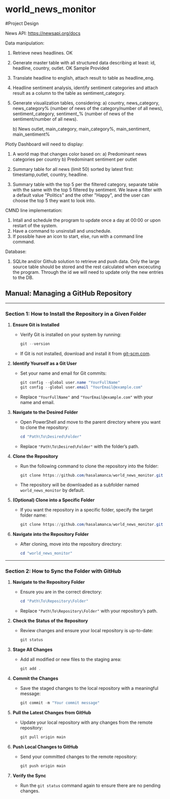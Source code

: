 # world_news_monitor

#Project Design

News API: https://newsapi.org/docs

Data manipulation:

1) Retrieve news headlines. OK 

2) Generate master table with all structured data describing at least: id, headline, country, outlet. OK Sample Provided

3) Translate headline to english, attach result to table as headline_eng.

4) Headline sentiment analysis, identify sentiment categories and attach result as a column to the table as sentiment_category.

5) Generate visualization tables, considering:
    a) country, news_category, news_category% (number of news of the category/number of all news), sentiment_category, sentiment_% (number of news of the sentiment/number of all news).

    b) News outlet, main_category, main_category%, main_sentiment, main_sentiment%

Plotly Dashboard will need to display:
1) A world map that changes color based on: 
    a) Predominant news categories per country
    b) Predominant sentiment per outlet

2) Summary table for all news (limit 50) sorted by latest first: timestamp,outlet, country, headline.

3) Summary table with the top 5 per the filtered category, separate table with the same with the top 5 filtered by sentiment. We leave a filter with a default value "Politics" and the other "Happy", and the user can choose the top 5 they want to look into.

CMND line implementation:
1) Intall and schedule the program to update once a day at 00:00 or upon restart of the system.
2) Have a command to unsinstall and unschedule.
3) If possible have an icon to start, else, run with a command line command.

Database:
1) SQLite and/or Github solution to retrieve and push data. Only the large source table should be stored and the rest calculated when excecuting the program. Through the id we will need to update only the new entries to the DB.





## Manual: Managing a GitHub Repository

---

### **Section 1: How to Install the Repository in a Given Folder**

1. **Ensure Git is Installed**
   - Verify Git is installed on your system by running:
     ```powershell
     git --version
     ```
   - If Git is not installed, download and install it from [git-scm.com](https://git-scm.com/).

2. **Identify Yourself as a Git User**
   - Set your name and email for Git commits:
     ```powershell
     git config --global user.name "YourFullName"
     git config --global user.email "YourEmail@example.com"
     ```
   - Replace `"YourFullName"` and `"YourEmail@example.com"` with your name and email.

3. **Navigate to the Desired Folder**
   - Open PowerShell and move to the parent directory where you want to clone the repository:
     ```powershell
     cd "Path\To\Desired\Folder"
     ```
   - Replace `"Path\To\Desired\Folder"` with the folder’s path.

4. **Clone the Repository**
   - Run the following command to clone the repository into the folder:
     ```powershell
     git clone https://github.com/hasalamanca/world_news_monitor.git
     ```
   - The repository will be downloaded as a subfolder named `world_news_monitor` by default.

5. **(Optional) Clone into a Specific Folder**
   - If you want the repository in a specific folder, specify the target folder name:
     ```powershell
     git clone https://github.com/hasalamanca/world_news_monitor.git "C:\Path\To\Target\Folder"
     ```

6. **Navigate into the Repository Folder**
   - After cloning, move into the repository directory:
     ```powershell
     cd "world_news_monitor"
     ```

---

### **Section 2: How to Sync the Folder with GitHub**

1. **Navigate to the Repository Folder**
   - Ensure you are in the correct directory:
     ```powershell
     cd "Path\To\Repository\Folder"
     ```
   - Replace `"Path\To\Repository\Folder"` with your repository’s path.

2. **Check the Status of the Repository**
   - Review changes and ensure your local repository is up-to-date:
     ```powershell
     git status
     ```

3. **Stage All Changes**
   - Add all modified or new files to the staging area:
     ```powershell
     git add .
     ```

4. **Commit the Changes**
   - Save the staged changes to the local repository with a meaningful message:
     ```powershell
     git commit -m "Your commit message"
     ```

5. **Pull the Latest Changes from GitHub**
   - Update your local repository with any changes from the remote repository:
     ```powershell
     git pull origin main
     ```

6. **Push Local Changes to GitHub**
   - Send your committed changes to the remote repository:
     ```powershell
     git push origin main
     ```

7. **Verify the Sync**
   - Run the `git status` command again to ensure there are no pending changes.
